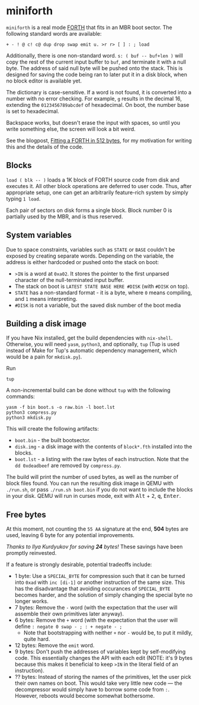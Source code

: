 # miniforth

`miniforth` is a real mode [FORTH] that fits in an MBR boot sector.
The following standard words are available:

```
+ - ! @ c! c@ dup drop swap emit u. >r r> [ ] : ; load
```

Additionally, there is one non-standard word. `s: ( buf -- buf+len )` will copy the
rest of the current input buffer to `buf`, and terminate it with a null byte. The address
of said null byte will be pushed onto the stack. This is designed for saving the code being
ran to later put it in a disk block, when no block editor is available yet.

The dictionary is case-sensitive. If a word is not found, it is converted into a number
with no error checking. For example, `g` results in the decimal 16, extending
the `0123456789abcdef` of hexadecimal. On boot, the number base is set to hexadecimal.

Backspace works, but doesn't erase the input with spaces, so until you write something else,
the screen will look a bit weird.

See the blogpost, [Fitting a FORTH in 512 bytes][blog], for my motivation for
writing this and the details of the code.

## Blocks

`load ( blk -- )` loads a 1K block of FORTH source code from disk and executes it.
All other block operations are deferred to user code. Thus, after appropriate setup,
one can get an arbitrarily feature-rich system by simply typing `1 load`.

Each pair of sectors on disk forms a single block. Block number 0 is partially used
by the MBR, and is thus reserved.

## System variables

Due to space constraints, variables such as `STATE` or `BASE` couldn't be exposed by creating
separate words. Depending on the variable, the address is either hardcoded or pushed onto
the stack on boot:

 - `>IN` is a word at `0xa02`. It stores the pointer to the first unparsed character
   of the null-terminated input buffer.
 - The stack on boot is `LATEST STATE BASE HERE #DISK` (with `#DISK` on top).
 - `STATE` has a non-standard format - it is a byte, where `0` means compiling,
   and `1` means interpreting.
 - `#DISK` is not a variable, but the saved disk number of the boot media

## Building a disk image

If you have Nix installed, get the build dependencies with `nix-shell`.
Otherwise, you will need `yasm`, `python3`, and optionally, `tup`
(Tup is used instead of Make for Tup's automatic dependency management,
which would be a pain for `mkdisk.py`).

Run

```
tup
```

A non-incremental build can be done without `tup` with the following commands:

```
yasm -f bin boot.s -o raw.bin -l boot.lst
python3 compress.py
python3 mkdisk.py
```

This will create the following artifacts:

- `boot.bin` - the built bootsector.
- `disk.img` - a disk image with the contents of `block*.fth` installed into
  the blocks.
- `boot.lst` - a listing with the raw bytes of each instruction.
   Note that the `dd 0xdeadbeef` are removed by `compress.py`.

The build will print the number of used bytes, as well as the number of block files found.
You can run the resulting disk image in QEMU with `./run.sh`, or pass `./run.sh boot.bin`
if you do not want to include the blocks in your disk. QEMU will run in curses mode, exit
with <kbd>Alt</kbd> + <kbd>2</kbd>, <kbd>q</kbd>, <kbd>Enter</kbd>.

## Free bytes

At this moment, not counting the `55 AA` signature at the end, **504** bytes are used,
leaving 6 byte for any potential improvements.

*Thanks to Ilya Kurdyukov for saving **24** bytes!* These savings have been promptly
reinvested.

If a feature is strongly desirable, potential tradeoffs include:

 - 1 byte: Use a `SPECIAL_BYTE` for compression such that it can be turned into
   `0xad` with `inc [di-1]` or another instruction of the same size. This has
   the disadvantage that avoiding occurances of `SPECIAL_BYTE` becomes harder,
   and the solution of simply changing the special byte no longer works.
 - 7 bytes: Remove the `-` word (with the expectation that the user will assemble their
   own primitives later anyway).
 - 6 bytes: Remove the `+` word (with the expectation that the user will define `: negate 0 swap - ; : + negate - ;`
   - Note that bootstrapping with neither `+` nor `-` would be, to put it mildly, quite hard.
 - 12 bytes: Remove the `emit` word.
 - 9 bytes: Don't push the addresses of variables kept by self-modifying code. This
   essentially changes the API with each edit (NOTE: it's 9 bytes because this makes it
   beneficial to keep `>IN` in the literal field of an instruction).
 - ?? bytes: Instead of storing the names of the primitives, let the user pick their own
   names on boot. This would take very little new code — the decompressor would simply have
   to borrow some code from `:`. However, reboots would become somewhat bothersome.

[FORTH]: https://en.wikipedia.org/wiki/Forth_(programming_language)
[blog]: https://niedzejkob.p4.team/bootstrap/miniforth/
